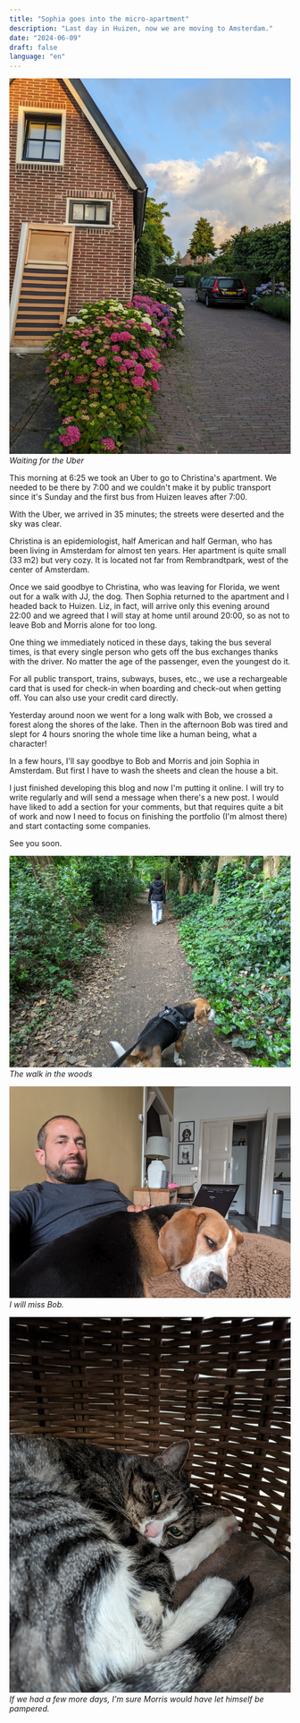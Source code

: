 ```yaml
---
title: "Sophia goes into the micro-apartment"
description: "Last day in Huizen, now we are moving to Amsterdam."
date: "2024-06-09"
draft: false
language: "en"
---
```


![Narrow street with hydrangeas](../../../../assets/images/post-4/pic-1.jpg)
_Waiting for the Uber_

This morning at 6:25 we took an Uber to go to Christina's apartment. We needed to be there by 7:00 and we couldn't make it by public transport since it's Sunday and the first bus from Huizen leaves after 7:00.

With the Uber, we arrived in 35 minutes; the streets were deserted and the sky was clear.

Christina is an epidemiologist, half American and half German, who has been living in Amsterdam for almost ten years. Her apartment is quite small (33 m2) but very cozy. It is located not far from Rembrandtpark, west of the center of Amsterdam.

Once we said goodbye to Christina, who was leaving for Florida, we went out for a walk with JJ, the dog. Then Sophia returned to the apartment and I headed back to Huizen. Liz, in fact, will arrive only this evening around 22:00 and we agreed that I will stay at home until around 20:00, so as not to leave Bob and Morris alone for too long.

One thing we immediately noticed in these days, taking the bus several times, is that every single person who gets off the bus exchanges thanks with the driver. No matter the age of the passenger, even the youngest do it.

For all public transport, trains, subways, buses, etc., we use a rechargeable card that is used for check-in when boarding and check-out when getting off. You can also use your credit card directly.

Yesterday around noon we went for a long walk with Bob, we crossed a forest along the shores of the lake. Then in the afternoon Bob was tired and slept for 4 hours snoring the whole time like a human being, what a character!

In a few hours, I'll say goodbye to Bob and Morris and join Sophia in Amsterdam. But first I have to wash the sheets and clean the house a bit.

I just finished developing this blog and now I'm putting it online. I will try to write regularly and will send a message when there's a new post. I would have liked to add a section for your comments, but that requires quite a bit of work and now I need to focus on finishing the portfolio (I'm almost there) and start contacting some companies.

See you soon.

![Walk in the woods](../../../../assets/images/post-4/pic-2.jpg)
_The walk in the woods_

![Working on the couch with Bob the dog next to me.](../../../../assets/images/post-4/pic-3.jpg)
_I will miss Bob._

![Morris, the cat, in his basket](../../../../assets/images/post-4/pic-4.jpg)
_If we had a few more days, I'm sure Morris would have let himself be pampered._
